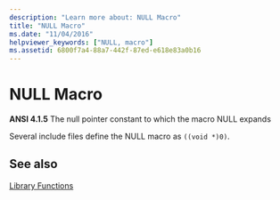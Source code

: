 ```yaml
---
description: "Learn more about: NULL Macro"
title: "NULL Macro"
ms.date: "11/04/2016"
helpviewer_keywords: ["NULL, macro"]
ms.assetid: 6800f7a4-88a7-442f-87ed-e618e83a0b16
---
```

# NULL Macro

**ANSI 4.1.5** The null pointer constant to which the macro NULL expands

Several include files define the NULL macro as `((void *)0)`.

## See also

[Library Functions](../c-language/library-functions.md)
